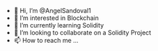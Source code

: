 - 👋 Hi, I’m @AngelSandoval1
- 👀 I’m interested in Blockchain
- 🌱 I’m currently learning Solidity
- 💞️ I’m looking to collaborate on a Solidity Project
- 📫 How to reach me ...

<!---
AngelSandoval1/AngelSandoval1 is a ✨ special ✨ repository because its `README.md` (this file) appears on your GitHub profile.
You can click the Preview link to take a look at your changes.
--->
